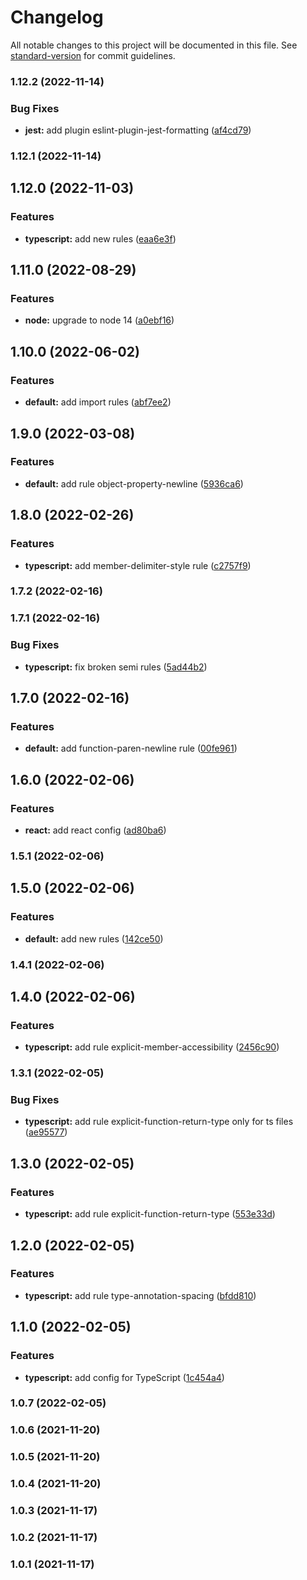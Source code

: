 # Changelog

All notable changes to this project will be documented in this file. See [standard-version](https://github.com/conventional-changelog/standard-version) for commit guidelines.

### 1.12.2 (2022-11-14)


### Bug Fixes

* **jest:** add plugin eslint-plugin-jest-formatting ([af4cd79](https://github.com/andrmoel/eslint-config/commit/af4cd79e36b3572089565777c15465e14f1c7e6c))

### 1.12.1 (2022-11-14)

## 1.12.0 (2022-11-03)


### Features

* **typescript:** add new rules ([eaa6e3f](https://github.com/andrmoel/eslint-config/commit/eaa6e3f9e6a7c1bcb62d7b503ea123e34e11b035))

## 1.11.0 (2022-08-29)


### Features

* **node:** upgrade to node 14 ([a0ebf16](https://github.com/andrmoel/eslint-config/commit/a0ebf16cf7eadf05d3121eea3bea207e612c1b9a))

## 1.10.0 (2022-06-02)


### Features

* **default:** add import rules ([abf7ee2](https://github.com/andrmoel/eslint-config/commit/abf7ee267b0b8d2ed215a364b1f7bb5dfc6f581f))

## 1.9.0 (2022-03-08)


### Features

* **default:** add rule object-property-newline ([5936ca6](https://github.com/andrmoel/eslint-config/commit/5936ca676dc6cd5eedaaf364af332d61c3251269))

## 1.8.0 (2022-02-26)


### Features

* **typescript:** add member-delimiter-style rule ([c2757f9](https://github.com/andrmoel/eslint-config/commit/c2757f989734caed77e87f1fd8e9587c78e88fc4))

### 1.7.2 (2022-02-16)

### 1.7.1 (2022-02-16)


### Bug Fixes

* **typescript:** fix broken semi rules ([5ad44b2](https://github.com/andrmoel/eslint-config/commit/5ad44b25e70ea5b3ad75bd8a6ad032dec94bc6fa))

## 1.7.0 (2022-02-16)


### Features

* **default:** add function-paren-newline rule ([00fe961](https://github.com/andrmoel/eslint-config/commit/00fe961466e7306274ebb3ec1ac6b1fab18c2f7c))

## 1.6.0 (2022-02-06)


### Features

* **react:** add react config ([ad80ba6](https://github.com/andrmoel/eslint-config/commit/ad80ba61625392ba62203f8e3d25253863e4a496))

### 1.5.1 (2022-02-06)

## 1.5.0 (2022-02-06)


### Features

* **default:** add new rules ([142ce50](https://github.com/andrmoel/eslint-config/commit/142ce504a44ca6184f6a58f9aef17ff8dadf7940))

### 1.4.1 (2022-02-06)

## 1.4.0 (2022-02-06)


### Features

* **typescript:** add rule explicit-member-accessibility ([2456c90](https://github.com/andrmoel/eslint-config/commit/2456c90ff37c2de00879c549fdce5f5d9bfc1b43))

### 1.3.1 (2022-02-05)


### Bug Fixes

* **typescript:** add rule explicit-function-return-type only for ts files ([ae95577](https://github.com/andrmoel/eslint-config/commit/ae95577db3640c3e9eb8736a90ca5ad70c60cbe9))

## 1.3.0 (2022-02-05)


### Features

* **typescript:** add rule explicit-function-return-type ([553e33d](https://github.com/andrmoel/eslint-config/commit/553e33d8a2032fd3f01b1328f94829b87063a4a5))

## 1.2.0 (2022-02-05)


### Features

* **typescript:** add rule type-annotation-spacing ([bfdd810](https://github.com/andrmoel/eslint-config/commit/bfdd81062ba4f4d6b9b1986d5fc17de25d893ba4))

## 1.1.0 (2022-02-05)


### Features

* **typescript:** add config for TypeScript ([1c454a4](https://github.com/andrmoel/eslint-config/commit/1c454a401d088699bde7dfb7aa6d310585d9443c))

### 1.0.7 (2022-02-05)

### 1.0.6 (2021-11-20)

### 1.0.5 (2021-11-20)

### 1.0.4 (2021-11-20)

### 1.0.3 (2021-11-17)

### 1.0.2 (2021-11-17)

### 1.0.1 (2021-11-17)
